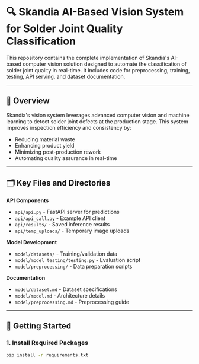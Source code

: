 # 🔍 Skandia AI-Based Vision System for Solder Joint Quality Classification

This repository contains the complete implementation of Skandia's AI-based computer vision solution designed to automate the classification of solder joint quality in real-time. It includes code for preprocessing, training, testing, API serving, and dataset documentation.

---

## 📌 Overview

Skandia's vision system leverages advanced computer vision and machine learning to detect solder joint defects at the production stage. This system improves inspection efficiency and consistency by:

- Reducing material waste  
- Enhancing product yield  
- Minimizing post-production rework  
- Automating quality assurance in real-time

---

## 🗂️ Key Files and Directories

**API Components**  
- `api/api.py` - FastAPI server for predictions  
- `api/api_call.py` - Example API client  
- `api/results/` - Saved inference results  
- `api/temp_uploads/` - Temporary image uploads  

**Model Development**  
- `model/datasets/` - Training/validation data  
- `model/model_testing/testing.py` - Evaluation script  
- `model/preprocessing/` - Data preparation scripts  

**Documentation**  
- `model/dataset.md` - Dataset specifications  
- `model/model.md` - Architecture details  
- `model/preprocessing.md` - Preprocessing guide  

---

## 🚀 Getting Started

### 1. Install Required Packages

```bash
pip install -r requirements.txt

